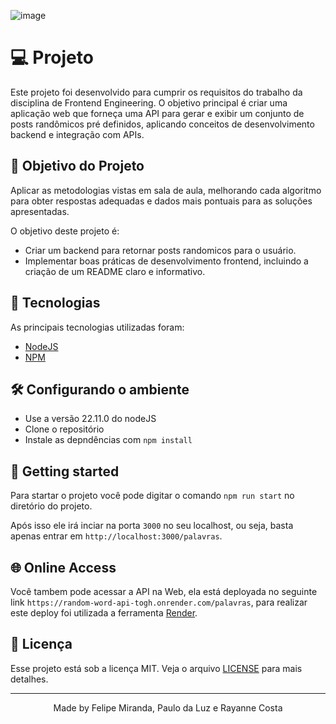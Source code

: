 ![image](https://github.com/user-attachments/assets/68661bd4-5cd6-4493-b3eb-e311f6db7eba)

# 💻 Projeto
Este projeto foi desenvolvido para cumprir os requisitos do trabalho da disciplina de Frontend Engineering. O objetivo principal é criar uma aplicação web que forneça uma API para gerar e exibir um conjunto de posts randômicos pré definidos, aplicando conceitos de desenvolvimento backend e integração com APIs.

## 🚧 Objetivo do Projeto
Aplicar as metodologias vistas em sala de aula, melhorando cada algoritmo para obter respostas adequadas e dados mais pontuais para as soluções apresentadas.

O objetivo deste projeto é:

* Criar um backend para retornar posts randomicos para o usuário.
* Implementar boas práticas de desenvolvimento frontend, incluindo a criação de um README claro e informativo.


## 🧪 Tecnologias

As principais tecnologias utilizadas foram:
- [NodeJS](https://nodejs.org/en/)
- [NPM](https://www.npmjs.com)


## 🛠️ Configurando o ambiente

- Use a versão 22.11.0 do nodeJS
- Clone o repositório
- Instale as depndências com `npm install`


## 🚀 Getting started

Para startar o projeto você pode digitar o comando `npm run start` no diretório do projeto.

Após isso ele irá inciar na porta `3000` no seu localhost, ou seja, basta apenas entrar em `http://localhost:3000/palavras`.


## 🌐 Online Access
Você tambem pode acessar a API na Web, ela está deployada no seguinte link `https://random-word-api-togh.onrender.com/palavras`, para realizar este deploy foi utilizada a ferramenta [Render](https://render.com).

## 📜 Licença
Esse projeto está sob a licença MIT. Veja o arquivo [LICENSE](https://github.com/RayanneAndrade/random-word-api/blob/main/LICENSE) para mais detalhes.

---

<p align="center">Made by Felipe Miranda, Paulo da Luz e Rayanne Costa</p>
